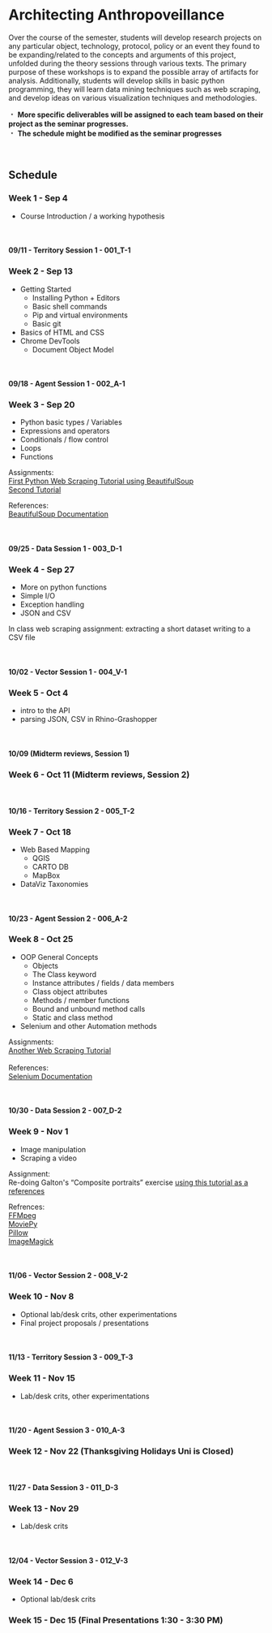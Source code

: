 # Architecting Anthropoveillance

Over the course of the semester, students will develop research projects on any particular object, technology, protocol, policy or an event they found to be expanding/related to the concepts and arguments of this project, unfolded during the theory sessions through various texts. The primary purpose of these workshops is to expand the possible array of artifacts for analysis. Additionally, students will develop skills in basic python programming, they will learn data mining techniques such as web scraping, and develop ideas on various visualization techniques and methodologies.


&#65121; **More specific deliverables will be assigned to each team based on their project as the seminar progresses.**  
&#65121; **The schedule might be modified as the seminar progresses**

&nbsp;
&nbsp;

## Schedule

### Week 1 - Sep 4

* Course Introduction / a working hypothesis 
 
&nbsp;
#### 09/11 - Territory Session 1 - 001_T-1
### Week 2 - Sep 13

* Getting Started
    * Installing Python + Editors
    * Basic shell commands
    * Pip and virtual environments
    * Basic git
* Basics of HTML and CSS
* Chrome DevTools
    * Document Object Model

&nbsp;
#### 09/18 - Agent Session 1 - 002_A-1
### Week 3 - Sep 20

* Python basic types / Variables
* Expressions and operators
* Conditionals / flow control
* Loops
* Functions

Assignments: </br>
[First Python Web Scraping Tutorial using BeautifulSoup](https://www.dataquest.io/blog/web-scraping-tutorial-python/) </br> 
[Second Tutorial](https://first-web-scraper.readthedocs.io/en/latest/) </br>

References: </br>
[BeautifulSoup Documentation](https://www.crummy.com/software/BeautifulSoup/)

&nbsp;
#### 09/25 - Data Session 1 - 003_D-1
### Week 4 - Sep 27

* More on python functions
* Simple I/O
* Exception handling
* JSON and CSV

In class web scraping assignment: extracting a short dataset writing to a CSV file

&nbsp;
#### 10/02 - Vector Session 1 - 004_V-1
### Week 5 - Oct 4

* intro to the API
* parsing JSON, CSV in Rhino-Grashopper

&nbsp;
#### 10/09 (Midterm reviews, Session 1)
### Week 6 - Oct 11 (Midterm reviews, Session 2)

&nbsp;
#### 10/16 - Territory Session 2 - 005_T-2
### Week 7 - Oct 18

* Web Based Mapping
    * QGIS
    * CARTO DB
    * MapBox
* DataViz Taxonomies

&nbsp;
#### 10/23 - Agent Session 2 - 006_A-2
### Week 8 - Oct 25

* OOP General Concepts
    * Objects
    * The Class keyword
    * Instance attributes / fields / data members
    * Class object attributes
    * Methods / member functions
    * Bound and unbound method calls
    * Static and class method
* Selenium and other Automation methods

Assignments:</br>
[Another Web Scraping Tutorial](https://automatetheboringstuff.com/chapter11/)</br></br>
References:</br>
[Selenium Documentation](https://selenium-python.readthedocs.io/)

&nbsp;
#### 10/30 - Data Session 2 - 007_D-2
### Week 9 - Nov 1

* Image manipulation
* Scraping a video

Assignment:</br>
Re-doing Galton's “Composite portraits” exercise
[using this tutorial as a references](https://www3.nd.edu/~pbui/teaching/cse.20289.sp17/homework04.html)

Refrences: </br>
[FFMpeg](https://ffmpeg.org/about.html)</br>
[MoviePy](http://zulko.github.io/moviepy/)</br>
[Pillow](https://pillow.readthedocs.io/en/4.0.x/) </br>
[ImageMagick](https://www.imagemagick.org/script/index.php) </br>

&nbsp;
#### 11/06 - Vector Session 2 - 008_V-2
### Week 10 - Nov 8

* Optional lab/desk crits, other experimentations
* Final project proposals / presentations

&nbsp;
#### 11/13 - Territory Session 3 - 009_T-3
### Week 11 - Nov 15

* Lab/desk crits, other experimentations

&nbsp;
#### 11/20 - Agent Session 3 - 010_A-3
### Week 12 - Nov 22 (Thanksgiving Holidays Uni is Closed)

&nbsp;
#### 11/27 - Data Session 3 - 011_D-3
### Week 13 - Nov 29

* Lab/desk crits

&nbsp;
#### 12/04 - Vector Session 3 - 012_V-3
### Week 14 - Dec 6

* Optional lab/desk crits

### Week 15 - Dec 15 (Final Presentations 1:30 - 3:30 PM)
